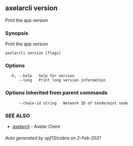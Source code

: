 ## axelarcli version

Print the app version

### Synopsis

Print the app version

```
axelarcli version [flags]
```

### Options

```
  -h, --help   help for version
      --long   Print long version information
```

### Options inherited from parent commands

```
      --chain-id string   Network ID of tendermint node
```

### SEE ALSO

- [axelarcli](axelarcli.md)	 - Axelar Client

###### Auto generated by spf13/cobra on 2-Feb-2021
